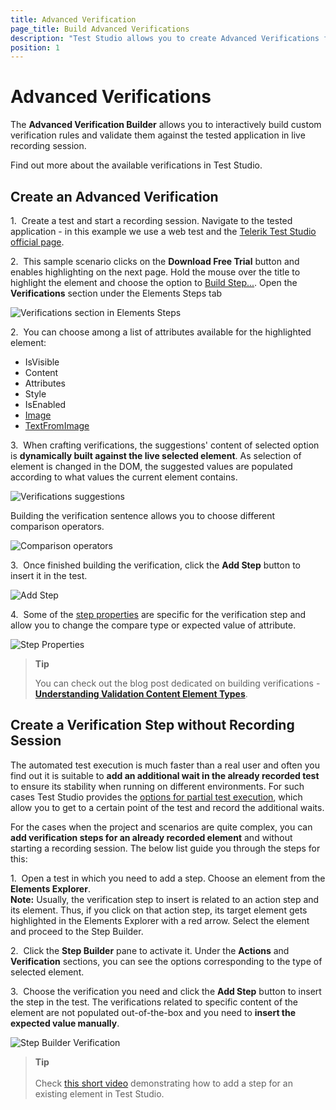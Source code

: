 ```yaml
---
title: Advanced Verification
page_title: Build Advanced Verifications
description: "Test Studio allows you to create Advanced Verifications for all element attributes, styles, etc. Insert verifications specifically build for an element from the tested application. "
position: 1
---
```

# Advanced Verifications

The __Advanced Verification Builder__ allows you to interactively build custom verification rules and validate them against the tested application in live recording session.

Find out more about the available verifications in Test Studio. 

## Create an Advanced Verification

1.&nbsp; Create a test and start a recording session. Navigate to the tested application - in this example we use a web test and the <a href="https://www.telerik.com/teststudio" target="_blank">Telerik Test Studio official page</a>.

2.&nbsp; This sample scenario clicks on the __Download Free Trial__ button and enables highlighting on the next page. Hold the mouse over the title to highlight the element and choose the option to <a href="/automated-tests/recording/hover-over-highlighting#build-step" target="_blank">Build Step...</a>. Open the **Verifications** section under the Elements Steps tab

![Verifications section in Elements Steps][2]

2.&nbsp; You can choose among a list of attributes available for the highlighted element:

- IsVisible
- Content
- Attributes
- Style
- IsEnabled
- <a href="/features/recorder/advanced-recording-tools/element-steps/verifications/image-verification" target="_blank">Image</a>
- <a href="/features/recorder/advanced-recording-tools/element-steps/verifications/text-from-image" target="_blank">TextFromImage</a>

3.&nbsp; When crafting verifications, the suggestions' content of selected option is __dynamically built against the live selected element__. As selection of element is changed in the DOM, the suggested values are populated according to what values the current element contains.

![Verifications suggestions][3]

Building the verification sentence allows you to choose different comparison operators. 

![Comparison operators][4]

3.&nbsp; Once finished building the verification, click the **Add Step** button to insert it in the test. 

![Add Step][5]

4.&nbsp; Some of the <a href="/features/test-maintenance/test-step-properties" target="_blank">step properties</a> are specific for the verification step and allow you to change the compare type or expected value of attribute.

![Step Properties][6]

> **Tip**
>
> You can check out the blog post dedicated on building verifications - <a href="http://blogs.telerik.com/jimholmes/posts/11-08-23/understanding-validation-content-element-types.aspx" target="_blank">**Understanding Validation Content Element Types**</a>. 

## Create a Verification Step without Recording Session

The automated test execution is much faster than a real user and often you find out it is suitable to __add an additional wait in the already recorded test__ to ensure its stability when running on different environments. For such cases Test Studio provides the <a href="/automated-tests/test-execution/partial-test-execution" target="_blank">options for partial test execution</a>, which allow you to get to a certain point of the test and record the additional waits.

For the cases when the project and scenarios are quite complex, you can __add verification steps for an already recorded element__ and without starting a recording session. The below list guide you through the steps for this:

1.&nbsp; Open a test in which you need to add a step. Choose an element from the __Elements Explorer__.
<br>
__Note:__  Usually, the verification step to insert is related to an action step and its element. Thus, if you click on that action step, its target element gets highlighted in the Elements Explorer with a red arrow. Select the element and proceed to the Step Builder.

2.&nbsp; Click the **Step Builder** pane to activate it. Under the __Actions__ and __Verification__ sections, you can see the options corresponding to the type of selected element.

3.&nbsp; Choose the verification you need and click the **Add Step** button to insert the step in the test. The verifications related to specific content of the element are not populated out-of-the-box and you need to __insert the expected value manually__. 

![Step Builder Verification][7]

> __Tip__
><br>
><br>
> Check <a href="https://www.telerik.com/videos/teststudio/how-to-add-test-steps-from-the-test-builder" target="_blank">this short video</a> demonstrating how to add a step for an existing element in Test Studio.

[2]: /img/features/recorder/advanced-recording-tools/element-steps/verifications/advanced-verification/fig2.png
[3]: /img/features/recorder/advanced-recording-tools/element-steps/verifications/advanced-verification/fig3.png
[4]: /img/features/recorder/advanced-recording-tools/element-steps/verifications/advanced-verification/fig4.png
[5]: /img/features/recorder/advanced-recording-tools/element-steps/verifications/advanced-verification/fig5.png
[6]: /img/features/recorder/advanced-recording-tools/element-steps/verifications/advanced-verification/fig6.png
[7]: /img/features/recorder/advanced-recording-tools/element-steps/verifications/advanced-verification/fig7.png




